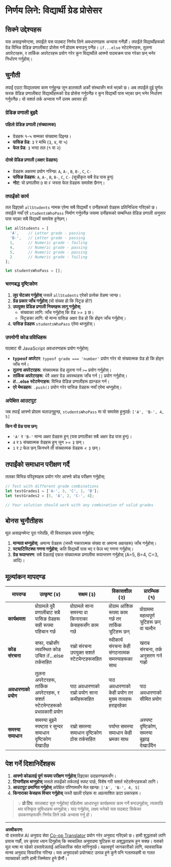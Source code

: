 <!--
CO_OP_TRANSLATOR_METADATA:
{
  "original_hash": "ffe366b2d1f037b99fbadbe1dc81083d",
  "translation_date": "2025-10-22T16:42:13+00:00",
  "source_file": "2-js-basics/3-making-decisions/assignment.md",
  "language_code": "ne"
}
-->
# निर्णय लिने: विद्यार्थी ग्रेड प्रोसेसर

## सिक्ने उद्देश्यहरू

यस असाइनमेन्टमा, तपाईंले यस पाठबाट निर्णय लिने अवधारणाहरू अभ्यास गर्नेछौं। तपाईंले विद्यार्थीहरूको ग्रेड विभिन्न ग्रेडिङ प्रणालीबाट प्रोसेस गर्ने प्रोग्राम बनाउनु पर्नेछ। `if...else` स्टेटमेन्टहरू, तुलना अपरेटरहरू, र तार्किक अपरेटरहरू प्रयोग गरेर कुन विद्यार्थीले आफ्नो पाठ्यक्रम पास गरेका छन् भनेर निर्धारण गर्नुहोस्।

## चुनौती

तपाईं एउटा विद्यालयमा काम गर्नुहुन्छ जुन हालसालै अर्को संस्थासँग मर्ज भएको छ। अब तपाईंले दुई पूर्णतः फरक ग्रेडिङ प्रणालीबाट विद्यार्थीहरूको ग्रेड प्रोसेस गर्नुपर्नेछ र कुन विद्यार्थी पास भएका छन् भनेर निर्धारण गर्नुपर्नेछ। यो सशर्त तर्क अभ्यास गर्ने उत्तम अवसर हो!

### ग्रेडिङ प्रणाली बुझ्दै

#### पहिलो ग्रेडिङ प्रणाली (संख्यात्मक)
- ग्रेडहरू १-५ सम्मका संख्यामा दिइन्छ।
- **पासिङ ग्रेड**: ३ र माथि (३, ४, वा ५)
- **फेल ग्रेड**: ३ भन्दा तल (१ वा २)

#### दोस्रो ग्रेडिङ प्रणाली (अक्षर ग्रेडहरू)
- ग्रेडहरू अक्षरमा प्रयोग गरिन्छ: `A`, `A-`, `B`, `B-`, `C`, `C-`
- **पासिङ ग्रेडहरू**: `A`, `A-`, `B`, `B-`, `C`, `C-` (सूचीकृत सबै ग्रेड पास हुन्)
- **नोट**: यो प्रणालीमा `D` वा `F` जस्ता फेल ग्रेडहरू समावेश छैनन्।

### तपाईंको कार्य

तल दिइएको `allStudents` नामक एरेमा सबै विद्यार्थी र उनीहरूको ग्रेडहरू प्रतिनिधित्व गरिएको छ। तपाईंले नयाँ एरे `studentsWhoPass` निर्माण गर्नुपर्नेछ जसमा उनीहरूको सम्बन्धित ग्रेडिङ प्रणाली अनुसार पास भएका सबै विद्यार्थी समावेश हुनेछन्।

```javascript
let allStudents = [
  'A',    // Letter grade - passing
  'B-',   // Letter grade - passing  
  1,      // Numeric grade - failing
  4,      // Numeric grade - passing
  5,      // Numeric grade - passing
  2       // Numeric grade - failing
];

let studentsWhoPass = [];
```

### चरणबद्ध दृष्टिकोण

1. **लूप सेटअप गर्नुहोस्** जसले `allStudents` एरेको प्रत्येक ग्रेडमा जान्छ।
2. **ग्रेड प्रकार जाँच गर्नुहोस्** (यो संख्या हो कि स्ट्रिङ हो?)
3. **उपयुक्त ग्रेडिङ प्रणाली नियमहरू लागू गर्नुहोस्**:
   - संख्याका लागि: जाँच गर्नुहोस् कि ग्रेड >= ३ छ।
   - स्ट्रिङका लागि: यो मान्य पासिङ अक्षर ग्रेड हो कि होइन जाँच गर्नुहोस्।
4. **पासिङ ग्रेडहरू** `studentsWhoPass` एरेमा थप्नुहोस्।

### उपयोगी कोड प्रविधिहरू

पाठबाट यी JavaScript अवधारणाहरू प्रयोग गर्नुहोस्:

- **typeof अपरेटर**: `typeof grade === 'number'` प्रयोग गरेर यो संख्यात्मक ग्रेड हो कि होइन जाँच गर्न।
- **तुलना अपरेटरहरू**: संख्यात्मक ग्रेड तुलना गर्न `>=` प्रयोग गर्नुहोस्।
- **तार्किक अपरेटरहरू**: धेरै अक्षर ग्रेड अवस्थाहरू जाँच गर्न `||` प्रयोग गर्नुहोस्।
- **if...else स्टेटमेन्टहरू**: विभिन्न ग्रेडिङ प्रणालीहरू ह्यान्डल गर्न।
- **एरे मेथडहरू**: `.push()` प्रयोग गरेर पासिङ ग्रेडहरू नयाँ एरेमा थप्नुहोस्।

### अपेक्षित आउटपुट

जब तपाईं आफ्नो प्रोग्राम चलाउनुहुन्छ, `studentsWhoPass` मा यो समावेश हुनुपर्छ: `['A', 'B-', 4, 5]`

**किन यी ग्रेड पास छन्:**
- `'A'` र `'B-'` मान्य अक्षर ग्रेडहरू हुन् (यस प्रणालीका सबै अक्षर ग्रेड पास हुन्)।
- `4` र `5` संख्यात्मक ग्रेडहरू हुन् जुन >= ३ छन्।
- `1` र `2` फेल छन् किनभने ती संख्यात्मक ग्रेडहरू < ३ छन्।

## तपाईंको समाधान परीक्षण गर्दै

तलका विभिन्न परिदृश्यहरू प्रयोग गरेर आफ्नो कोड परीक्षण गर्नुहोस्:

```javascript
// Test with different grade combinations
let testGrades1 = ['A-', 3, 'C', 1, 'B'];
let testGrades2 = [5, 'A', 2, 'C-', 4];

// Your solution should work with any combination of valid grades
```

## बोनस चुनौतीहरू

मूल असाइनमेन्ट पूरा गरेपछि, यी विस्तारहरू प्रयास गर्नुहोस्:

1. **मान्यता थप्नुहोस्**: अमान्य ग्रेडहरू (जस्तै नकारात्मक संख्या वा अमान्य अक्षरहरू) जाँच गर्नुहोस्।
2. **स्ट्याटिस्टिक्स गणना गर्नुहोस्**: कति विद्यार्थी पास भए र फेल भए गणना गर्नुहोस्।
3. **ग्रेड रूपान्तरण**: सबै ग्रेडलाई एकल संख्यात्मक प्रणालीमा रूपान्तरण गर्नुहोस् (A=5, B=4, C=3, आदि)।

## मूल्यांकन मापदण्ड

| मापदण्ड | उत्कृष्ट (४) | सक्षम (३) | विकासशील (२) | प्रारम्भिक (१) |
|----------|---------------|----------------|----------------|---------------|
| **कार्यक्षमता** | प्रोग्रामले दुवै प्रणालीबाट सबै पासिङ ग्रेडहरू सही रूपमा पहिचान गर्छ | प्रोग्रामले साना समस्या वा किनाराका केसहरूसँग काम गर्छ | प्रोग्राम आंशिक रूपमा काम गर्छ तर तार्किक त्रुटिहरू छन् | प्रोग्राममा महत्वपूर्ण त्रुटिहरू छन् वा चल्दैन |
| **कोड संरचना** | सफा, राम्रोसँग व्यवस्थित कोड उचित if...else तर्कसहित | राम्रो संरचना उपयुक्त सशर्त स्टेटमेन्टहरूसहित | स्वीकार्य संरचना केही संगठनात्मक समस्याहरूका साथ | खराब संरचना, तर्क अनुसरण गर्न गाह्रो |
| **अवधारणाको प्रयोग** | तुलना अपरेटरहरू, तार्किक अपरेटरहरू, र सशर्त स्टेटमेन्टहरूको प्रभावकारी प्रयोग | पाठ अवधारणाको राम्रो प्रयोग साना कमीहरूसहित | पाठ अवधारणाको केही प्रयोग तर मुख्य तत्वहरू हराइरहेका | पाठ अवधारणाको सीमित प्रयोग |
| **समस्या समाधान** | समस्या बुझ्ने स्पष्टता र सुन्दर समाधान दृष्टिकोण देखाउँछ | राम्रो समस्या समाधान दृष्टिकोण ठोस तर्कसहित | पर्याप्त समस्या समाधान केही भ्रमका साथ | अस्पष्ट दृष्टिकोण, समस्या बुझाइ देखाउँदैन |

## पेश गर्ने दिशानिर्देशहरू

1. **आफ्नो कोडलाई पूर्ण रूपमा परीक्षण गर्नुहोस्** दिइएका उदाहरणहरूसँग।
2. **टिप्पणीहरू थप्नुहोस्** जसले तपाईंको तर्कलाई स्पष्ट पार्छ, विशेष गरी सशर्त स्टेटमेन्टहरूको लागि।
3. **आउटपुट प्रमाणित गर्नुहोस्** अपेक्षित परिणामसँग मेल खान्छ: `['A', 'B-', 4, 5]`
4. **किनाराका केसहरू विचार गर्नुहोस्** जस्तै खाली एरेहरू वा अप्रत्याशित डाटा प्रकारहरू।

> 💡 **प्रो टिप**: सरलबाट सुरु गर्नुहोस्! पहिलोमा आधारभूत कार्यक्षमता काम गर्ने बनाउनुहोस्, त्यसपछि थप परिष्कृत सुविधाहरू थप्नुहोस्। याद गर्नुहोस्, लक्ष्य भनेको यस पाठबाट सिकेका उपकरणहरूसँग निर्णय लिने तर्क अभ्यास गर्नु हो।

---

**अस्वीकरण**:  
यो दस्तावेज़ AI अनुवाद सेवा [Co-op Translator](https://github.com/Azure/co-op-translator) प्रयोग गरेर अनुवाद गरिएको छ। हामी शुद्धताको लागि प्रयास गर्छौं, तर कृपया ध्यान दिनुहोस् कि स्वचालित अनुवादमा त्रुटिहरू वा अशुद्धताहरू हुन सक्छ। यसको मूल भाषा मा रहेको दस्तावेज़लाई आधिकारिक स्रोत मानिनुपर्छ। महत्वपूर्ण जानकारीको लागि, व्यावसायिक मानव अनुवाद सिफारिस गरिन्छ। यस अनुवादको प्रयोगबाट उत्पन्न हुने कुनै पनि गलतफहमी वा गलत व्याख्याको लागि हामी जिम्मेवार हुने छैनौं।
